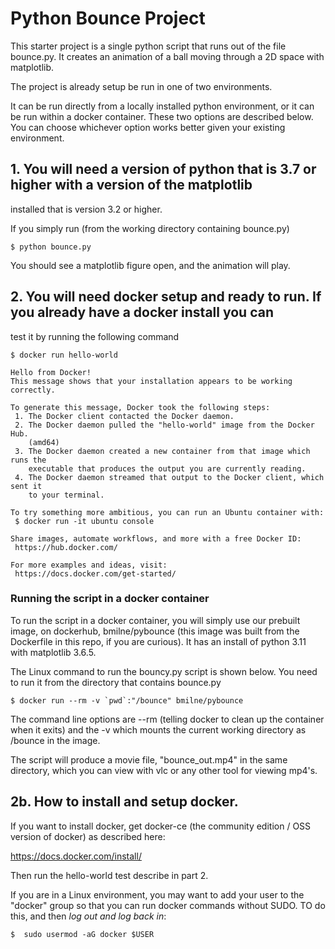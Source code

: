 # Python Bounce Project

This starter project is a single python script that runs out of the file bounce.py. It
creates an animation of a ball moving through a 2D space with matplotlib.

The project is already setup be run in one of two environments.

It can be run directly from a locally installed python environment, or it can be run within a
docker container. These two options are described below. You can choose whichever option works
better given your existing environment.


## 1. You will need a version of python that is 3.7 or higher with a version of the matplotlib
installed that is version 3.2 or higher.

If you simply run (from the working directory containing bounce.py)

```console
$ python bounce.py
```

You should see a matplotlib figure open, and the animation will play.


## 2. You will need docker setup and ready to run. If you already have a docker install you can
test it by running the following command


```console
$ docker run hello-world

Hello from Docker!
This message shows that your installation appears to be working correctly.

To generate this message, Docker took the following steps:
 1. The Docker client contacted the Docker daemon.
 2. The Docker daemon pulled the "hello-world" image from the Docker Hub.
    (amd64)
 3. The Docker daemon created a new container from that image which runs the
    executable that produces the output you are currently reading.
 4. The Docker daemon streamed that output to the Docker client, which sent it
    to your terminal.

To try something more ambitious, you can run an Ubuntu container with:
 $ docker run -it ubuntu console

Share images, automate workflows, and more with a free Docker ID:
 https://hub.docker.com/

For more examples and ideas, visit:
 https://docs.docker.com/get-started/

```

### Running the script in a docker container

To run the script in a docker container, you will simply use our prebuilt image,
on dockerhub, bmilne/pybounce
(this image was built from the Dockerfile in this repo, if you are curious).
It has an install of python 3.11 with matplotlib 3.6.5.

The Linux command to run the bouncy.py script is shown below. You need to run it
from the directory that contains bounce.py
```console
$ docker run --rm -v `pwd`:"/bounce" bmilne/pybounce
```

The command line options are --rm (telling docker to clean up the container when it exits)
and the -v which mounts the current working directory as /bounce in the image.

The script will produce a movie file, "bounce_out.mp4" in the same directory, which you can
view with vlc or any other tool for viewing mp4's.


## 2b. How to install and setup docker.

If you want to install docker, get docker-ce (the community edition / OSS version of docker)
as described here:

https://docs.docker.com/install/

Then run the hello-world test describe in part 2.

If you are in a Linux environment, you may want to add your user to the "docker" group
so that you can run docker commands without SUDO. TO do this, and then _log out and log back in_:

```console
$  sudo usermod -aG docker $USER
```
